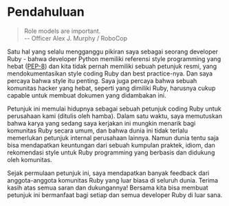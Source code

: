 # Pendahuluan

> Role models are important. <br/>
> -- Officer Alex J. Murphy / RoboCop

Satu hal yang selalu mengganggu pikiran saya sebagai seorang developer Ruby - 
bahwa developer Python memiliki referensi style programming yang hebat 
([PEP-8](http://www.python.org/dev/peps/pep-0008/)) dan kita tidak pernah
memiliki sebuah petunjuk resmi, yang mendokumentasikan style coding Ruby dan
best practice-nya. Dan saya percaya bahwa style itu penting. Saya juga percaya
bahwa sebuah komunitas hacker yang hebat, seperti yang dimiliki Ruby, harusnya
cukup capable untuk membuat dokumen yang didambakan ini.

Petunjuk ini memulai hidupnya sebagai sebuah petunjuk coding Ruby untuk
perusahaan kami (ditulis oleh hamba). Dalam satu waktu, saya memutuskan bahwa
karya yang sedang saya kerjakan ini mungkin menarik bagi komunitas Ruby secara umum,
dan bahwa dunia ini tidak terlalu memerlukan petunjuk internal perusahaan lainnya.
Namun dunia tentu saja bisa mendapatkan keuntungan dari sebuah kumpulan praktek,
idiom, dan rekomendasi style untuk Ruby programming yang berbasis dan didukung oleh
komunitas.

Sejak permulaan petunjuk ini, saya mendapatkan banyak feedback dari anggota-anggota
komunitas Ruby yang luar biasa di seluruh dunia. Terima kasih atas semua saran dan
dukungannya! Bersama kita bisa membuat petunjuk ini bermanfaat bagi setiap dan semua
developer Ruby di luar sana.


